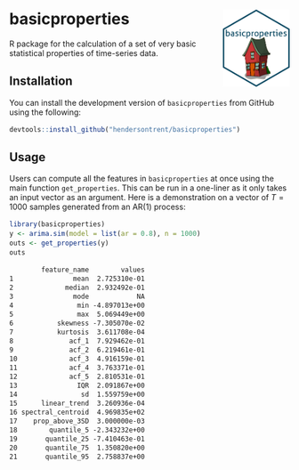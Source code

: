 
# basicproperties <img src="man/figures/logo.png" align="right" width="120" />

R package for the calculation of a set of very basic statistical
properties of time-series data.

## Installation

You can install the development version of `basicproperties` from GitHub
using the following:

``` r
devtools::install_github("hendersontrent/basicproperties")
```

## Usage

Users can compute all the features in `basicproperties` at once using
the main function `get_properties`. This can be run in a one-liner as it
only takes an input vector as an argument. Here is a demonstration on a
vector of $T = 1000$ samples generated from an AR(1) process:

``` r
library(basicproperties)
y <- arima.sim(model = list(ar = 0.8), n = 1000)
outs <- get_properties(y)
outs
```

            feature_name        values
    1               mean  2.725310e-01
    2             median  2.932492e-01
    3               mode            NA
    4                min -4.897013e+00
    5                max  5.069449e+00
    6           skewness -7.305070e-02
    7           kurtosis  3.611708e-04
    8              acf_1  7.929462e-01
    9              acf_2  6.219461e-01
    10             acf_3  4.916159e-01
    11             acf_4  3.763371e-01
    12             acf_5  2.810531e-01
    13               IQR  2.091867e+00
    14                sd  1.559759e+00
    15      linear_trend  3.260936e-04
    16 spectral_centroid  4.969835e+02
    17    prop_above_3SD  3.000000e-03
    18        quantile_5 -2.343232e+00
    19       quantile_25 -7.410463e-01
    20       quantile_75  1.350820e+00
    21       quantile_95  2.758837e+00
